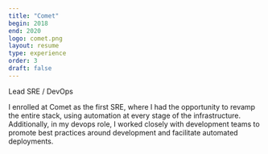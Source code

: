```yaml
---
title: "Comet"
begin: 2018
end: 2020
logo: comet.png
layout: resume
type: experience
order: 3
draft: false
---
```


Lead SRE / DevOps

I enrolled at Comet as the first SRE, where I had the opportunity to revamp the entire stack, using automation at every stage of the infrastructure. Additionally, in my devops role, I worked closely with development teams to promote best practices around development and facilitate automated deployments.
